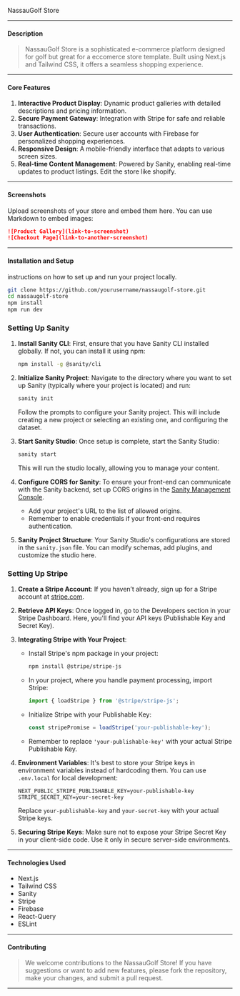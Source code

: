 
NassauGolf Store

---

#### Description

> NassauGolf Store is a sophisticated e-commerce platform designed for golf but great for a eccomerce store template. Built using Next.js and Tailwind CSS, it offers a seamless shopping experience.

---

#### Core Features


1. **Interactive Product Display**: Dynamic product galleries with detailed descriptions and pricing information.
2. **Secure Payment Gateway**: Integration with Stripe for safe and reliable transactions.
3. **User Authentication**: Secure user accounts with Firebase for personalized shopping experiences.
4. **Responsive Design**: A mobile-friendly interface that adapts to various screen sizes.
5. **Real-time Content Management**: Powered by Sanity, enabling real-time updates to product listings. Edit the store like shopify.

---

#### Screenshots
Upload screenshots of your store and embed them here. You can use Markdown to embed images:

```markdown
![Product Gallery](link-to-screenshot)
![Checkout Page](link-to-another-screenshot)
```

---

#### Installation and Setup
instructions on how to set up and run your project locally.
```bash
git clone https://github.com/yourusername/nassaugolf-store.git
cd nassaugolf-store
npm install
npm run dev
``` 

### Setting Up Sanity

1. **Install Sanity CLI**: First, ensure that you have Sanity CLI installed globally. If not, you can install it using npm:

   ```bash
   npm install -g @sanity/cli
   ```

2. **Initialize Sanity Project**: Navigate to the directory where you want to set up Sanity (typically where your project is located) and run:

   ```bash
   sanity init
   ```

   Follow the prompts to configure your Sanity project. This will include creating a new project or selecting an existing one, and configuring the dataset.

3. **Start Sanity Studio**: Once setup is complete, start the Sanity Studio:

   ```bash
   sanity start
   ```

   This will run the studio locally, allowing you to manage your content.

4. **Configure CORS for Sanity**: To ensure your front-end can communicate with the Sanity backend, set up CORS origins in the [Sanity Management Console](https://manage.sanity.io/).

   - Add your project's URL to the list of allowed origins.
   - Remember to enable credentials if your front-end requires authentication.

5. **Sanity Project Structure**: Your Sanity Studio's configurations are stored in the `sanity.json` file. You can modify schemas, add plugins, and customize the studio here.

### Setting Up Stripe

1. **Create a Stripe Account**: If you haven’t already, sign up for a Stripe account at [stripe.com](https://stripe.com/).

2. **Retrieve API Keys**: Once logged in, go to the Developers section in your Stripe Dashboard. Here, you'll find your API keys (Publishable Key and Secret Key). 

3. **Integrating Stripe with Your Project**:
   
   - Install Stripe's npm package in your project:
     ```bash
     npm install @stripe/stripe-js
     ```
   
   - In your project, where you handle payment processing, import Stripe:
     ```javascript
     import { loadStripe } from '@stripe/stripe-js';
     ```
   
   - Initialize Stripe with your Publishable Key:
     ```javascript
     const stripePromise = loadStripe('your-publishable-key');
     ```
   
   - Remember to replace `'your-publishable-key'` with your actual Stripe Publishable Key.

4. **Environment Variables**: It's best to store your Stripe keys in environment variables instead of hardcoding them. You can use `.env.local` for local development:

   ```
   NEXT_PUBLIC_STRIPE_PUBLISHABLE_KEY=your-publishable-key
   STRIPE_SECRET_KEY=your-secret-key
   ```

   Replace `your-publishable-key` and `your-secret-key` with your actual Stripe keys.

5. **Securing Stripe Keys**: Make sure not to expose your Stripe Secret Key in your client-side code. Use it only in secure server-side environments.

---

#### Technologies Used
- Next.js
- Tailwind CSS
- Sanity
- Stripe
- Firebase
- React-Query
- ESLint

---

#### Contributing

> We welcome contributions to the NassauGolf Store! If you have suggestions or want to add new features, please fork the repository, make your changes, and submit a pull request.

---
